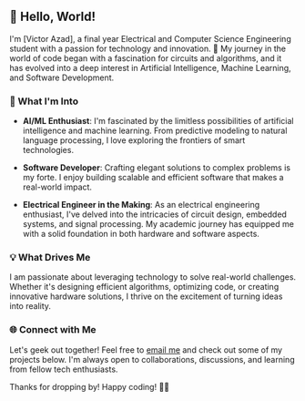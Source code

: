 ## 👋 Hello, World!

I'm [Victor Azad], a final year Electrical and Computer Science Engineering student with a passion for technology and innovation. 🚀 My journey in the world of code began with a fascination for circuits and algorithms, and it has evolved into a deep interest in Artificial Intelligence, Machine Learning, and Software Development.

### 🧠 What I'm Into

- **AI/ML Enthusiast**: I'm fascinated by the limitless possibilities of artificial intelligence and machine learning. From predictive modeling to natural language processing, I love exploring the frontiers of smart technologies.

- **Software Developer**: Crafting elegant solutions to complex problems is my forte. I enjoy building scalable and efficient software that makes a real-world impact.

- **Electrical Engineer in the Making**: As an electrical engineering enthusiast, I've delved into the intricacies of circuit design, embedded systems, and signal processing. My academic journey has equipped me with a solid foundation in both hardware and software aspects.

### 💡 What Drives Me

I am passionate about leveraging technology to solve real-world challenges. Whether it's designing efficient algorithms, optimizing code, or creating innovative hardware solutions, I thrive on the excitement of turning ideas into reality.

### 🌐 Connect with Me

Let's geek out together! Feel free to [email me](mailto:victorazad7834@gmail.com) and check out some of my projects below. I'm always open to collaborations, discussions, and learning from fellow tech enthusiasts.

Thanks for dropping by! Happy coding! 🤖✨
